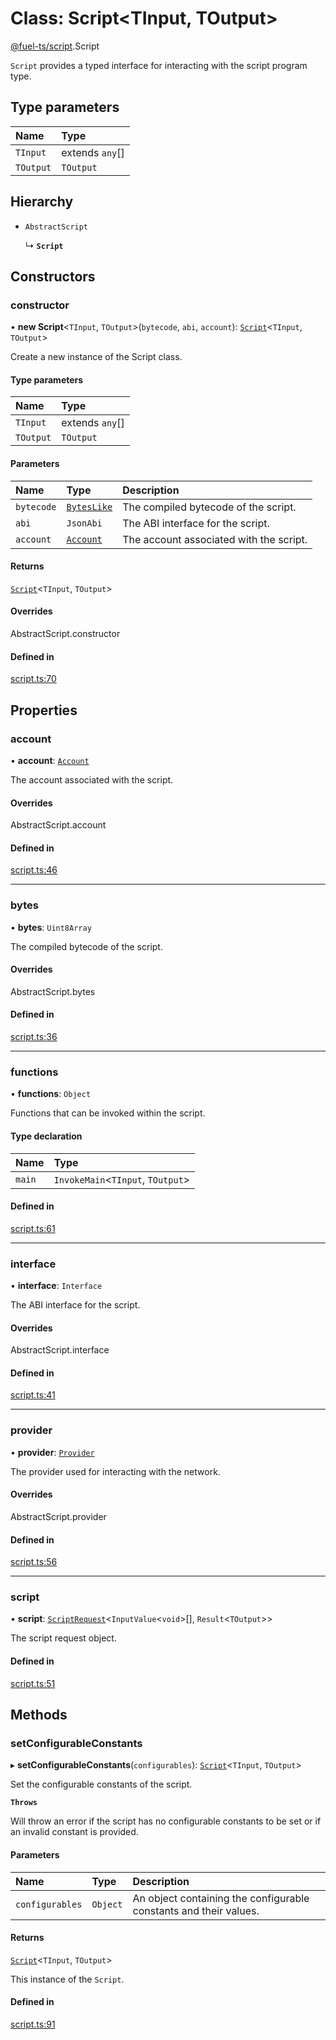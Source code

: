 # Class: Script&lt;TInput, TOutput\>

[@fuel-ts/script](/api/Script/index.md).Script

`Script` provides a typed interface for interacting with the script program type.

## Type parameters

| Name | Type |
| :------ | :------ |
| `TInput` | extends `any`[] |
| `TOutput` | `TOutput` |

## Hierarchy

- `AbstractScript`

  ↳ **`Script`**

## Constructors

### constructor

• **new Script**&lt;`TInput`, `TOutput`\>(`bytecode`, `abi`, `account`): [`Script`](/api/Script/Script.md)&lt;`TInput`, `TOutput`\>

Create a new instance of the Script class.

#### Type parameters

| Name | Type |
| :------ | :------ |
| `TInput` | extends `any`[] |
| `TOutput` | `TOutput` |

#### Parameters

| Name | Type | Description |
| :------ | :------ | :------ |
| `bytecode` | [`BytesLike`](/api/Interfaces/index.md#byteslike) | The compiled bytecode of the script. |
| `abi` | `JsonAbi` | The ABI interface for the script. |
| `account` | [`Account`](/api/Account/Account.md) | The account associated with the script. |

#### Returns

[`Script`](/api/Script/Script.md)&lt;`TInput`, `TOutput`\>

#### Overrides

AbstractScript.constructor

#### Defined in

[script.ts:70](https://github.com/FuelLabs/fuels-ts/blob/445f0f888f28026e859fb676e7a803be367fd58d/packages/script/src/script.ts#L70)

## Properties

### account

• **account**: [`Account`](/api/Account/Account.md)

The account associated with the script.

#### Overrides

AbstractScript.account

#### Defined in

[script.ts:46](https://github.com/FuelLabs/fuels-ts/blob/445f0f888f28026e859fb676e7a803be367fd58d/packages/script/src/script.ts#L46)

___

### bytes

• **bytes**: `Uint8Array`

The compiled bytecode of the script.

#### Overrides

AbstractScript.bytes

#### Defined in

[script.ts:36](https://github.com/FuelLabs/fuels-ts/blob/445f0f888f28026e859fb676e7a803be367fd58d/packages/script/src/script.ts#L36)

___

### functions

• **functions**: `Object`

Functions that can be invoked within the script.

#### Type declaration

| Name | Type |
| :------ | :------ |
| `main` | `InvokeMain`&lt;`TInput`, `TOutput`\> |

#### Defined in

[script.ts:61](https://github.com/FuelLabs/fuels-ts/blob/445f0f888f28026e859fb676e7a803be367fd58d/packages/script/src/script.ts#L61)

___

### interface

• **interface**: `Interface`

The ABI interface for the script.

#### Overrides

AbstractScript.interface

#### Defined in

[script.ts:41](https://github.com/FuelLabs/fuels-ts/blob/445f0f888f28026e859fb676e7a803be367fd58d/packages/script/src/script.ts#L41)

___

### provider

• **provider**: [`Provider`](/api/Account/Provider.md)

The provider used for interacting with the network.

#### Overrides

AbstractScript.provider

#### Defined in

[script.ts:56](https://github.com/FuelLabs/fuels-ts/blob/445f0f888f28026e859fb676e7a803be367fd58d/packages/script/src/script.ts#L56)

___

### script

• **script**: [`ScriptRequest`](/api/Program/ScriptRequest.md)&lt;`InputValue`&lt;`void`\>[], `Result`&lt;`TOutput`\>\>

The script request object.

#### Defined in

[script.ts:51](https://github.com/FuelLabs/fuels-ts/blob/445f0f888f28026e859fb676e7a803be367fd58d/packages/script/src/script.ts#L51)

## Methods

### setConfigurableConstants

▸ **setConfigurableConstants**(`configurables`): [`Script`](/api/Script/Script.md)&lt;`TInput`, `TOutput`\>

Set the configurable constants of the script.

**`Throws`**

Will throw an error if the script has no configurable constants to be set or if an invalid constant is provided.

#### Parameters

| Name | Type | Description |
| :------ | :------ | :------ |
| `configurables` | `Object` | An object containing the configurable constants and their values. |

#### Returns

[`Script`](/api/Script/Script.md)&lt;`TInput`, `TOutput`\>

This instance of the `Script`.

#### Defined in

[script.ts:91](https://github.com/FuelLabs/fuels-ts/blob/445f0f888f28026e859fb676e7a803be367fd58d/packages/script/src/script.ts#L91)
